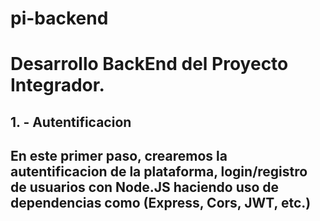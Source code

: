 # pi-backend

<h1> Desarrollo BackEnd del Proyecto Integrador. </h1>

<h2>1. - Autentificacion<h2/>

<p>En este primer paso, crearemos la autentificacion de la plataforma, login/registro de usuarios con Node.JS 
haciendo uso de dependencias como (Express, Cors, JWT, etc.)</p>
